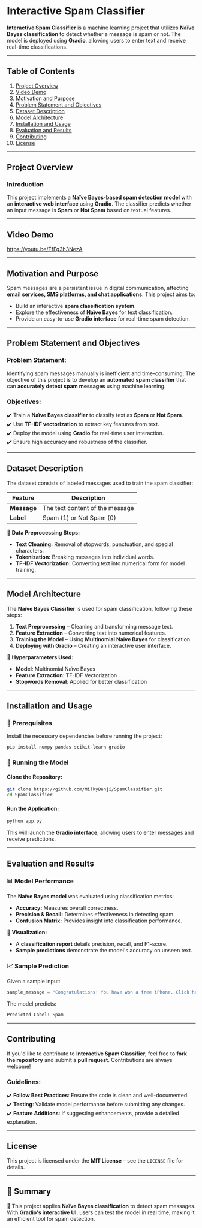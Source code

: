 # **Interactive Spam Classifier**  

**Interactive Spam Classifier** is a machine learning project that utilizes **Naïve Bayes classification** to detect whether a message is spam or not. The model is deployed using **Gradio**, allowing users to enter text and receive real-time classifications.

---

## **Table of Contents**  

1. [Project Overview](#project-overview)  
2. [Video Demo](#video-demo)  
3. [Motivation and Purpose](#motivation-and-purpose)  
4. [Problem Statement and Objectives](#problem-statement-and-objectives)  
5. [Dataset Description](#dataset-description)  
6. [Model Architecture](#model-architecture)  
7. [Installation and Usage](#installation-and-usage)  
8. [Evaluation and Results](#evaluation-and-results)  
9. [Contributing](#contributing)  
10. [License](#license)  

---

## **Project Overview**  

### **Introduction**  
This project implements a **Naïve Bayes-based spam detection model** with an **interactive web interface** using **Gradio**. The classifier predicts whether an input message is **Spam** or **Not Spam** based on textual features.

---

## **Video Demo**  

https://youtu.be/FfFg3h3NezA

---

## **Motivation and Purpose**  
Spam messages are a persistent issue in digital communication, affecting **email services, SMS platforms, and chat applications**. This project aims to:  

- Build an interactive **spam classification system**.  
- Explore the effectiveness of **Naïve Bayes** for text classification.  
- Provide an easy-to-use **Gradio interface** for real-time spam detection.  

---

## **Problem Statement and Objectives**  

### **Problem Statement:**  
Identifying spam messages manually is inefficient and time-consuming. The objective of this project is to develop an **automated spam classifier** that can **accurately detect spam messages** using machine learning.

### **Objectives:**  
✔️ Train a **Naïve Bayes classifier** to classify text as **Spam** or **Not Spam**.  
✔️ Use **TF-IDF vectorization** to extract key features from text.  
✔️ Deploy the model using **Gradio** for real-time user interaction.  
✔️ Ensure high accuracy and robustness of the classifier.  

---

## **Dataset Description**  
The dataset consists of labeled messages used to train the spam classifier:

| Feature | Description |  
|---------|------------|  
| **Message** | The text content of the message |  
| **Label** | Spam (1) or Not Spam (0) |  

📌 **Data Preprocessing Steps:**  
- **Text Cleaning:** Removal of stopwords, punctuation, and special characters.  
- **Tokenization:** Breaking messages into individual words.  
- **TF-IDF Vectorization:** Converting text into numerical form for model training.  

---

## **Model Architecture**  
The **Naïve Bayes Classifier** is used for spam classification, following these steps:

1. **Text Preprocessing** – Cleaning and transforming message text.  
2. **Feature Extraction** – Converting text into numerical features.  
3. **Training the Model** – Using **Multinomial Naïve Bayes** for classification.  
4. **Deploying with Gradio** – Creating an interactive user interface.  

📌 **Hyperparameters Used:**  
- **Model**: Multinomial Naïve Bayes  
- **Feature Extraction**: TF-IDF Vectorization  
- **Stopwords Removal**: Applied for better classification  

---

## **Installation and Usage**  

### **🔧 Prerequisites**  
Install the necessary dependencies before running the project:  

```bash
pip install numpy pandas scikit-learn gradio
```

### **📌 Running the Model**  

#### **Clone the Repository:**  
```bash
git clone https://github.com/MilkyBenji/SpamClassifier.git
cd SpamClassifier
```

#### **Run the Application:**  
```bash
python app.py
```

This will launch the **Gradio interface**, allowing users to enter messages and receive predictions.

---

## **Evaluation and Results**  

### **📊 Model Performance**  
The **Naïve Bayes model** was evaluated using classification metrics:

- **Accuracy:** Measures overall correctness.  
- **Precision & Recall:** Determines effectiveness in detecting spam.  
- **Confusion Matrix:** Provides insight into classification performance.

📌 **Visualization:**  
- A **classification report** details precision, recall, and F1-score.  
- **Sample predictions** demonstrate the model's accuracy on unseen text.  

### **📈 Sample Prediction**  

Given a sample input:
```python
sample_message = "Congratulations! You have won a free iPhone. Click here to claim."
```

The model predicts:
```bash
Predicted Label: Spam
```

---

## **Contributing**  

If you'd like to contribute to **Interactive Spam Classifier**, feel free to **fork the repository** and submit a **pull request**. Contributions are always welcome!  

### **Guidelines:**  
✔️ **Follow Best Practices**: Ensure the code is clean and well-documented.  
✔️ **Testing**: Validate model performance before submitting any changes.  
✔️ **Feature Additions**: If suggesting enhancements, provide a detailed explanation.  

---

## **License**  

This project is licensed under the **MIT License** – see the `LICENSE` file for details.  

---

## **📌 Summary**  
🚀 This project applies **Naïve Bayes classification** to detect spam messages. With **Gradio's interactive UI**, users can test the model in real time, making it an efficient tool for spam detection.

